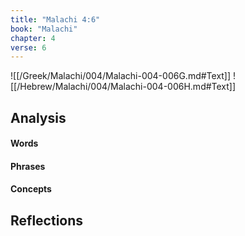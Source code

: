 ```yaml
---
title: "Malachi 4:6"
book: "Malachi"
chapter: 4
verse: 6
---
```

![[/Greek/Malachi/004/Malachi-004-006G.md#Text]]
![[/Hebrew/Malachi/004/Malachi-004-006H.md#Text]]

## Analysis

#### Words

#### Phrases

#### Concepts

## Reflections
